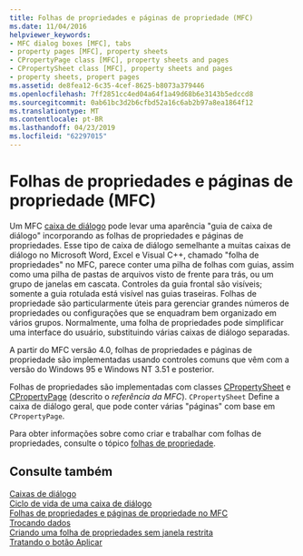 ```yaml
---
title: Folhas de propriedades e páginas de propriedade (MFC)
ms.date: 11/04/2016
helpviewer_keywords:
- MFC dialog boxes [MFC], tabs
- property pages [MFC], property sheets
- CPropertyPage class [MFC], property sheets and pages
- CPropertySheet class [MFC], property sheets and pages
- property sheets, propert pages
ms.assetid: de8fea12-6c35-4cef-8625-b8073a379446
ms.openlocfilehash: 7ff2851cc4ed04a64f1a49d68b6e3143b5edccd8
ms.sourcegitcommit: 0ab61bc3d2b6cfbd52a16c6ab2b97a8ea1864f12
ms.translationtype: MT
ms.contentlocale: pt-BR
ms.lasthandoff: 04/23/2019
ms.locfileid: "62297015"
---
```

# <a name="property-sheets-and-property-pages-mfc"></a>Folhas de propriedades e páginas de propriedade (MFC)

Um MFC [caixa de diálogo](../mfc/dialog-boxes.md) pode levar uma aparência "guia de caixa de diálogo" incorporando as folhas de propriedades e páginas de propriedades. Esse tipo de caixa de diálogo semelhante a muitas caixas de diálogo no Microsoft Word, Excel e Visual C++, chamado "folha de propriedades" no MFC, parece conter uma pilha de folhas com guias, assim como uma pilha de pastas de arquivos visto de frente para trás, ou um grupo de janelas em cascata. Controles da guia frontal são visíveis; somente a guia rotulada está visível nas guias traseiras. Folhas de propriedade são particularmente úteis para gerenciar grandes números de propriedades ou configurações que se enquadram bem organizado em vários grupos. Normalmente, uma folha de propriedades pode simplificar uma interface do usuário, substituindo várias caixas de diálogo separadas.

A partir do MFC versão 4.0, folhas de propriedades e páginas de propriedade são implementadas usando controles comuns que vêm com a versão do Windows 95 e Windows NT 3.51 e posterior.

Folhas de propriedades são implementadas com classes [CPropertySheet](../mfc/reference/cpropertysheet-class.md) e [CPropertyPage](../mfc/reference/cpropertypage-class.md) (descrito o *referência da MFC*). `CPropertySheet` Define a caixa de diálogo geral, que pode conter várias "páginas" com base em `CPropertyPage`.

Para obter informações sobre como criar e trabalhar com folhas de propriedades, consulte o tópico [folhas de propriedade](../mfc/property-sheets-mfc.md).

## <a name="see-also"></a>Consulte também

[Caixas de diálogo](../mfc/dialog-boxes.md)<br/>
[Ciclo de vida de uma caixa de diálogo](../mfc/life-cycle-of-a-dialog-box.md)<br/>
[Folhas de propriedades e páginas de propriedade no MFC](../mfc/property-sheets-and-property-pages-in-mfc.md)<br/>
[Trocando dados](../mfc/exchanging-data.md)<br/>
[Criando uma folha de propriedades sem janela restrita](../mfc/creating-a-modeless-property-sheet.md)<br/>
[Tratando o botão Aplicar](../mfc/handling-the-apply-button.md)
